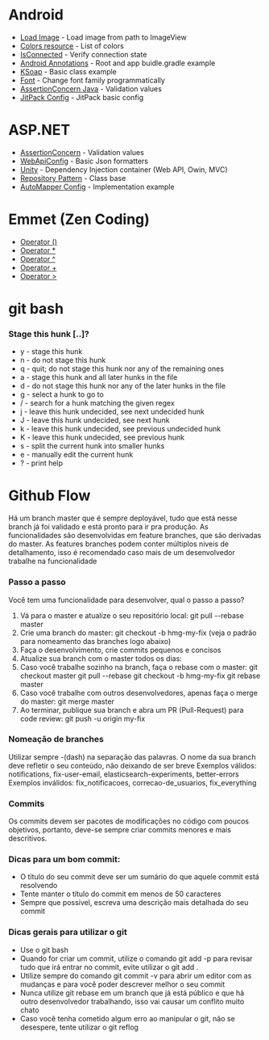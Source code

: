 # Android
- [Load Image](https://gist.github.com/Pierry/efe85c7a3ca3ef47cd9d) - Load image from path to ImageView
- [Colors resource](https://gist.github.com/Pierry/bd31cf7ab71225a963a9) - List of colors
- [IsConnected](https://gist.github.com/Pierry/48951570b23c42087112) - Verify connection state
- [Android Annotations](https://gist.github.com/Pierry/b3eab411c8865573b985) - Root and app buidle.gradle example
- [KSoap](https://gist.github.com/Pierry/7614007) - Basic class example
- [Font](https://gist.github.com/Pierry/5705640) - Change font family programmatically
- [AssertionConcern Java](https://gist.github.com/Pierry/943eaf507e3184a826ca) - Validation values
- [JitPack Config](https://gist.github.com/Pierry/86c70b3a084c1e451488) - JitPack basic config


# ASP.NET
- [AssertionConcern](https://gist.github.com/Pierry/1ebff90f088c1455453b) - Validation values
- [WebApiConfig](https://gist.github.com/Pierry/b5eea368e9452e69279a) - Basic Json formatters
- [Unity](https://gist.github.com/Pierry/49a54039fd7664263bd5) - Dependency Injection container (Web API, Owin, MVC)
- [Repository Pattern](https://gist.github.com/Pierry/b6ba424f3425305e4a6f) - Class base
- [AutoMapper Config](https://gist.github.com/Pierry/a0ca1ca54a7b63cf2104) - Implementation example

# Emmet (Zen Coding)
- [Operator ()](https://gist.github.com/Pierry/6784915)
- [Operator *](https://gist.github.com/Pierry/6784899)
- [Operator ^](https://gist.github.com/Pierry/6784887)
- [Operator +](https://gist.github.com/Pierry/6784875)
- [Operator >](https://gist.github.com/Pierry/6784867)

git bash
======================

### Stage this hunk [..]?
- y - stage this hunk
- n - do not stage this hunk
- q - quit; do not stage this hunk nor any of the remaining ones
- a - stage this hunk and all later hunks in the file
- d - do not stage this hunk nor any of the later hunks in the file
- g - select a hunk to go to
- / - search for a hunk matching the given regex
- j - leave this hunk undecided, see next undecided hunk
- J - leave this hunk undecided, see next hunk
- k - leave this hunk undecided, see previous undecided hunk
- K - leave this hunk undecided, see previous hunk
- s - split the current hunk into smaller hunks
- e - manually edit the current hunk
- ? - print help


Github Flow
======================

Há um branch master que é sempre deployável, tudo que está nesse branch já foi validado e está pronto para ir pra produção. As funcionalidades são desenvolvidas em feature branches, que são derivadas do master. As features branches podem conter múltiplos niveis de detalhamento, isso é recomendado caso mais de um desenvolvedor trabalhe na funcionalidade

### Passo a passo

Você tem uma funcionalidade para desenvolver, qual o passo a passo?

1.	Vá para o master e atualize o seu repositório local: git pull --rebase master
2.	Crie uma branch do master: git checkout -b hmg-my-fix (veja o padrão para nomeamento das branches logo abaixo)
3.	Faça o desenvolvimento, crie commits pequenos e concisos
4.	Atualize sua branch com o master todos os dias:
5.	Caso você trabalhe sozinho na branch, faça o rebase com o master:
        git checkout master
        git pull --rebase
        git checkout -b hmg-my-fix
        git rebase master
6.	Caso você trabalhe com outros desenvolvedores, apenas faça o merge do master: git merge master
7.	Ao terminar, publique sua branch e abra um PR (Pull-Request)  para code review: git push -u origin my-fix

### Nomeação de branches

Utilizar sempre -(dash) na separação das palavras.
O nome da sua branch deve refletir o seu conteúdo, não deixando de ser breve
Exemplos válidos: notifications, fix-user-email, elasticsearch-experiments, better-errors
Exemplos inválidos: fix_notificacoes, correcao-de_usuarios, fix_everything

### Commits

Os commits devem ser pacotes de modificações no código com poucos objetivos, portanto, deve-se sempre criar commits menores e mais descritivos.

### Dicas para um bom commit:

- O título do seu commit deve ser um sumário do que aquele commit está resolvendo
- Tente manter o título do commit em menos de 50 caracteres
- Sempre que possível, escreva uma descrição mais detalhada do seu commit

### Dicas gerais para utilizar o git

- Use o git bash
- Quando for criar um commit, utilize o comando git add -p para revisar tudo que irá entrar no commit, evite utilizar o git add .
- Utilize sempre do comando git commit -v para abrir um editor com as mudanças e para você poder descrever melhor o seu commit
- Nunca utilize git rebase em um branch que já está público e que há outro desenvolvedor trabalhando, isso vai causar um conflito muito chato
- Caso você tenha cometido algum erro ao manipular o git, não se desespere, tente utilizar o git reflog

